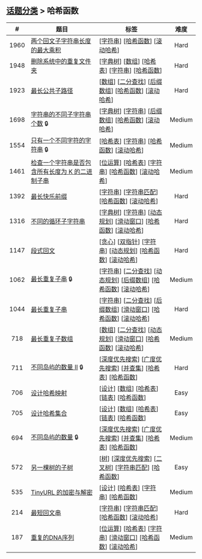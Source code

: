 <!--|This file generated by command(leetcode tag); DO NOT EDIT.            |-->
<!--+----------------------------------------------------------------------+-->
<!--|@author    openset <openset.wang@gmail.com>                           |-->
<!--|@link      https://github.com/openset                                 |-->
<!--|@home      https://github.com/openset/leetcode                        |-->
<!--+----------------------------------------------------------------------+-->

## [话题分类](../README.md) > 哈希函数

| # | 题目 | 标签 | 难度 |
| :-: | - | - | :-: |
| 1960 | [两个回文子字符串长度的最大乘积](../../problems/maximum-product-of-the-length-of-two-palindromic-substrings) | [[字符串](../string/README.md)] [[哈希函数](../hash-function/README.md)] [[滚动哈希](../rolling-hash/README.md)]  | Hard |
| 1948 | [删除系统中的重复文件夹](../../problems/delete-duplicate-folders-in-system) | [[字典树](../trie/README.md)] [[数组](../array/README.md)] [[哈希表](../hash-table/README.md)] [[字符串](../string/README.md)] [[哈希函数](../hash-function/README.md)]  | Hard |
| 1923 | [最长公共子路径](../../problems/longest-common-subpath) | [[数组](../array/README.md)] [[二分查找](../binary-search/README.md)] [[后缀数组](../suffix-array/README.md)] [[哈希函数](../hash-function/README.md)] [[滚动哈希](../rolling-hash/README.md)]  | Hard |
| 1698 | [字符串的不同子字符串个数](../../problems/number-of-distinct-substrings-in-a-string) 🔒 | [[字典树](../trie/README.md)] [[字符串](../string/README.md)] [[后缀数组](../suffix-array/README.md)] [[哈希函数](../hash-function/README.md)] [[滚动哈希](../rolling-hash/README.md)]  | Medium |
| 1554 | [只有一个不同字符的字符串](../../problems/strings-differ-by-one-character) 🔒 | [[哈希表](../hash-table/README.md)] [[字符串](../string/README.md)] [[哈希函数](../hash-function/README.md)] [[滚动哈希](../rolling-hash/README.md)]  | Medium |
| 1461 | [检查一个字符串是否包含所有长度为 K 的二进制子串](../../problems/check-if-a-string-contains-all-binary-codes-of-size-k) | [[位运算](../bit-manipulation/README.md)] [[哈希表](../hash-table/README.md)] [[字符串](../string/README.md)] [[哈希函数](../hash-function/README.md)] [[滚动哈希](../rolling-hash/README.md)]  | Medium |
| 1392 | [最长快乐前缀](../../problems/longest-happy-prefix) | [[字符串](../string/README.md)] [[字符串匹配](../string-matching/README.md)] [[哈希函数](../hash-function/README.md)] [[滚动哈希](../rolling-hash/README.md)]  | Hard |
| 1316 | [不同的循环子字符串](../../problems/distinct-echo-substrings) | [[字典树](../trie/README.md)] [[字符串](../string/README.md)] [[动态规划](../dynamic-programming/README.md)] [[滑动窗口](../sliding-window/README.md)] [[哈希函数](../hash-function/README.md)] [[滚动哈希](../rolling-hash/README.md)]  | Hard |
| 1147 | [段式回文](../../problems/longest-chunked-palindrome-decomposition) | [[贪心](../greedy/README.md)] [[双指针](../two-pointers/README.md)] [[字符串](../string/README.md)] [[动态规划](../dynamic-programming/README.md)] [[哈希函数](../hash-function/README.md)] [[滚动哈希](../rolling-hash/README.md)]  | Hard |
| 1062 | [最长重复子串](../../problems/longest-repeating-substring) 🔒 | [[字符串](../string/README.md)] [[二分查找](../binary-search/README.md)] [[动态规划](../dynamic-programming/README.md)] [[后缀数组](../suffix-array/README.md)] [[哈希函数](../hash-function/README.md)] [[滚动哈希](../rolling-hash/README.md)]  | Medium |
| 1044 | [最长重复子串](../../problems/longest-duplicate-substring) | [[字符串](../string/README.md)] [[二分查找](../binary-search/README.md)] [[后缀数组](../suffix-array/README.md)] [[滑动窗口](../sliding-window/README.md)] [[哈希函数](../hash-function/README.md)] [[滚动哈希](../rolling-hash/README.md)]  | Hard |
| 718 | [最长重复子数组](../../problems/maximum-length-of-repeated-subarray) | [[数组](../array/README.md)] [[二分查找](../binary-search/README.md)] [[动态规划](../dynamic-programming/README.md)] [[滑动窗口](../sliding-window/README.md)] [[哈希函数](../hash-function/README.md)] [[滚动哈希](../rolling-hash/README.md)]  | Medium |
| 711 | [不同岛屿的数量 II](../../problems/number-of-distinct-islands-ii) 🔒 | [[深度优先搜索](../depth-first-search/README.md)] [[广度优先搜索](../breadth-first-search/README.md)] [[并查集](../union-find/README.md)] [[哈希表](../hash-table/README.md)] [[哈希函数](../hash-function/README.md)]  | Hard |
| 706 | [设计哈希映射](../../problems/design-hashmap) | [[设计](../design/README.md)] [[数组](../array/README.md)] [[哈希表](../hash-table/README.md)] [[链表](../linked-list/README.md)] [[哈希函数](../hash-function/README.md)]  | Easy |
| 705 | [设计哈希集合](../../problems/design-hashset) | [[设计](../design/README.md)] [[数组](../array/README.md)] [[哈希表](../hash-table/README.md)] [[链表](../linked-list/README.md)] [[哈希函数](../hash-function/README.md)]  | Easy |
| 694 | [不同岛屿的数量](../../problems/number-of-distinct-islands) 🔒 | [[深度优先搜索](../depth-first-search/README.md)] [[广度优先搜索](../breadth-first-search/README.md)] [[并查集](../union-find/README.md)] [[哈希表](../hash-table/README.md)] [[哈希函数](../hash-function/README.md)]  | Medium |
| 572 | [另一棵树的子树](../../problems/subtree-of-another-tree) | [[树](../tree/README.md)] [[深度优先搜索](../depth-first-search/README.md)] [[二叉树](../binary-tree/README.md)] [[字符串匹配](../string-matching/README.md)] [[哈希函数](../hash-function/README.md)]  | Easy |
| 535 | [TinyURL 的加密与解密](../../problems/encode-and-decode-tinyurl) | [[设计](../design/README.md)] [[哈希表](../hash-table/README.md)] [[字符串](../string/README.md)] [[哈希函数](../hash-function/README.md)]  | Medium |
| 214 | [最短回文串](../../problems/shortest-palindrome) | [[字符串](../string/README.md)] [[字符串匹配](../string-matching/README.md)] [[哈希函数](../hash-function/README.md)] [[滚动哈希](../rolling-hash/README.md)]  | Hard |
| 187 | [重复的DNA序列](../../problems/repeated-dna-sequences) | [[位运算](../bit-manipulation/README.md)] [[哈希表](../hash-table/README.md)] [[字符串](../string/README.md)] [[滑动窗口](../sliding-window/README.md)] [[哈希函数](../hash-function/README.md)] [[滚动哈希](../rolling-hash/README.md)]  | Medium |
